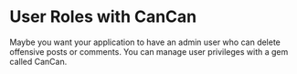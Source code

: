 # User Roles with CanCan

Maybe you want your application to have an admin user who can delete offensive posts or comments. You can manage user privileges with a gem called CanCan.


